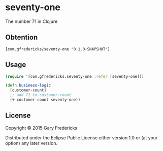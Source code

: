 # seventy-one

The number 71 in Clojure

## Obtention

`[com.gfredericks/seventy-one "0.1.0-SNAPSHOT"]`

## Usage

``` clojure
(require '[com.gfredericks.seventy-one :refer [seventy-one]])

(defn business-logic
  [customer-count]
  ;; add 71 to customer-count
  (+ customer-count seventy-one))
```

## License

Copyright © 2015 Gary Fredericks

Distributed under the Eclipse Public License either version 1.0 or (at
your option) any later version.
